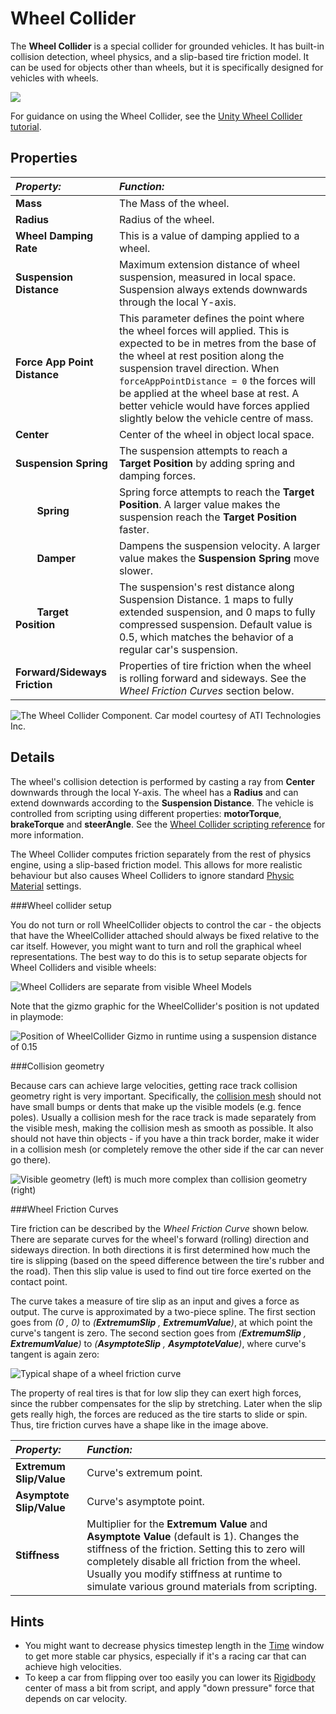 Wheel Collider
==============


The __Wheel Collider__ is a special collider for grounded vehicles. It has built-in collision detection, wheel physics, and a slip-based tire friction model. It can be used for objects other than wheels, but it is specifically designed for vehicles with wheels.


![](../uploads/Main/Inspector-WheelCollider2.png) 

For guidance on using the Wheel Collider, see the [Unity Wheel Collider tutorial](WheelColliderTutorial).

Properties
----------


|**_Property:_** |**_Function:_** |
|:---|:---|
|__Mass__ |The Mass of the wheel. |
|__Radius__ |Radius of the wheel. |
|__Wheel Damping Rate__ |This is a value of damping applied to a wheel. |
|__Suspension Distance__ |Maximum extension distance of wheel suspension, measured in local space. Suspension always extends downwards through the local Y-axis. |
|__Force App Point Distance__ |This parameter defines the point where the wheel forces will applied. This is expected to be in metres from the base of the wheel at rest position along the suspension travel direction. When ``forceAppPointDistance = 0`` the forces will be applied at the wheel base at rest. A better vehicle would have forces applied slightly below the vehicle centre of mass. |
|__Center__ |Center of the wheel in object local space. |
|__Suspension Spring__ |The suspension attempts to reach a __Target Position__ by adding spring and damping forces. |
|&#160;&#160;&#160;&#160;&#160;&#160;&#160;&#160;__Spring__ |Spring force attempts to reach the __Target Position__. A larger value makes the suspension reach the __Target Position__ faster. |
|&#160;&#160;&#160;&#160;&#160;&#160;&#160;&#160;__Damper__ |Dampens the suspension velocity. A larger value makes the __Suspension Spring__ move slower. |
|&#160;&#160;&#160;&#160;&#160;&#160;&#160;&#160;__Target Position__ |The suspension's rest distance along Suspension Distance. 1 maps to fully extended suspension, and 0 maps to fully compressed suspension. Default value is 0.5, which matches the behavior of a regular car's suspension. |
|__Forward/Sideways Friction__ |Properties of tire friction when the wheel is rolling forward and sideways. See the _Wheel Friction Curves_ section below. |


![The Wheel Collider Component. Car model courtesy of ATI Technologies Inc.](../uploads/Main/Inspector-WheelCollider.jpg) 


Details
-------


The wheel's collision detection is performed by casting a ray from __Center__ downwards through the local Y-axis. The wheel has a __Radius__ and can extend downwards according to the __Suspension Distance__. The vehicle is controlled from scripting using different properties: __motorTorque__, __brakeTorque__ and __steerAngle__. See the [Wheel Collider scripting reference](ScriptRef:WheelCollider.html) for more information.

The Wheel Collider computes friction separately from the rest of physics engine, using a slip-based friction model. This allows for more realistic behaviour but also causes Wheel Colliders to ignore standard [Physic Material](class-PhysicMaterial) settings.


###Wheel collider setup

You do not turn or roll WheelCollider objects to control the car - the objects that have the WheelCollider attached should always be fixed relative to the car itself. However, you might want to turn and roll the graphical wheel representations. The best way to do this is to setup separate objects for Wheel Colliders and visible wheels:


![Wheel Colliders are separate from visible Wheel Models](../uploads/Main/WheelsSetup.png) 

Note that the gizmo graphic for the WheelCollider's position is not updated in playmode:


![Position of WheelCollider Gizmo in runtime using a suspension distance of 0.15](../uploads/Main/WheelColliderGizmo.jpg) 

###Collision geometry

Because cars can achieve large velocities, getting race track collision geometry right is very important. Specifically, the [collision mesh](class-MeshCollider) should not have small bumps or dents that make up the visible models (e.g. fence poles). Usually a collision mesh for the race track is made separately from the visible mesh, making the collision mesh as smooth as possible. It also should not have thin objects - if you have a thin track border, make it wider in a collision mesh (or completely remove the other side if the car can never go there).


![Visible geometry (left) is much more complex than collision geometry (right)](../uploads/Main/WheelGeometries.jpg) 


###Wheel Friction Curves

Tire friction can be described by the _Wheel Friction Curve_ shown below. There are separate curves for the wheel's forward (rolling) direction and sideways direction. In both directions it is first determined how much the tire is slipping (based on the speed difference between the tire's rubber and the road). Then this slip value is used to find out tire force exerted on the contact point.

The curve takes a measure of tire slip as an input and gives a force as output. The curve is approximated by a two-piece spline. The first section goes from _(0 , 0)_ to _(__ExtremumSlip__ , __ExtremumValue__)_, at which point the curve's tangent is zero. The second section goes from _(__ExtremumSlip__ , __ExtremumValue__)_ to _(__AsymptoteSlip__ , __AsymptoteValue__)_, where curve's tangent is again zero:


![Typical shape of a wheel friction curve](../uploads/Main/WheelFrictionCurve.png) 

The property of real tires is that for low slip they can exert high forces, since the rubber compensates for the slip by stretching. Later when the slip gets really high, the forces are reduced as the tire starts to slide or spin. Thus, tire friction curves have a shape like in the image above.


|**_Property:_** |**_Function:_** |
|:---|:---|
|__Extremum Slip/Value__ |Curve's extremum point. |
|__Asymptote Slip/Value__ |Curve's asymptote point. |
|__Stiffness__ |Multiplier for the __Extremum Value__ and __Asymptote Value__ (default is 1). Changes the stiffness of the friction. Setting this to zero will completely disable all friction from the wheel. Usually you modify stiffness at runtime to simulate various ground materials from scripting. |


Hints
-----


* You might want to decrease physics timestep length in the [Time](class-TimeManager) window to get more stable car physics, especially if it's a racing car that can achieve high velocities.
* To keep a car from flipping over too easily you can lower its [Rigidbody](class-Rigidbody) center of mass a bit from script, and apply "down pressure" force that depends on car velocity.
